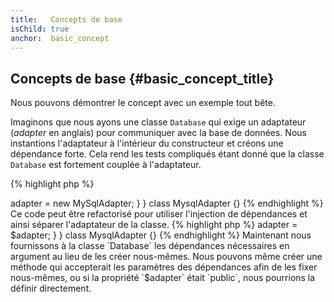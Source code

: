 ```yaml
---
title:   Concepts de base
isChild: true
anchor:  basic_concept
---
```


## Concepts de base {#basic_concept_title}

Nous pouvons démontrer le concept avec un exemple tout bête.

Imaginons que nous ayons une classe `Database` qui exige un adaptateur (_adapter_ en anglais) pour communiquer avec la
base de données. Nous instantions l'adaptateur à l'intérieur du constructeur et créons une dépendance forte. Cela
rend les tests compliqués étant donné que la classe `Database` est fortement couplée à l'adaptateur.

{% highlight php %}
<?php
namespace Database;

class Database
{
    protected $adapter;

    public function __construct()
    {
        $this->adapter = new MySqlAdapter;
    }
}

class MysqlAdapter {}
{% endhighlight %}

Ce code peut être refactorisé pour utiliser l'injection de dépendances et ainsi séparer l'adaptateur de la classe.

{% highlight php %}
<?php
namespace Database;

class Database
{
    protected $adapter;

    public function __construct(MySqlAdapter $adapter)
    {
        $this->adapter = $adapter;
    }
}

class MysqlAdapter {}
{% endhighlight %}

Maintenant nous fournissons à la classe `Database` les dépendances nécessaires en argument au lieu de les créer nous-mêmes.
Nous pouvons même créer une méthode qui accepterait les paramètres des dépendances afin de les fixer nous-mêmes,
ou si la propriété `$adapter` était `public`, nous pourrions la définir directement.
